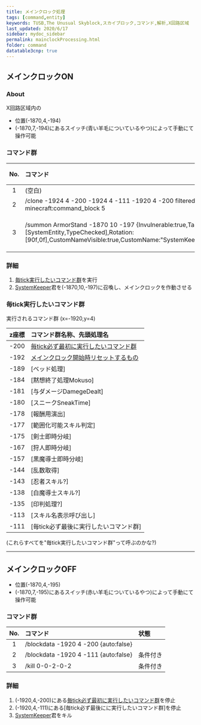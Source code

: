 ```yaml
---
title: メインクロック処理
tags: [command,entity]
keywords: TUSB,The Unusual Skyblock,スカイブロック,コマンド,解析,X回路区域
last_updated: 2020/6/17
sidebar: mydoc_sidebar
permalink: mainclockProcessing.html
folder: command
datatable3cnp: true
---
```


## メインクロックON

### About

X回路区域内の

- 位置(-1870,4,-194)
- (-1870,7,-194)にあるスイッチ(青い羊毛についているやつ)によって手動にて操作可能

### コマンド群

<div class="datatable3cnp-begin"></div>

|No.|コマンド|状態|
|:-:|:-|:-|
|1|(空白)|
|2|/clone -1924 4 -200 -1924 4 -111 -1920 4 -200 filtered force minecraft:command_block 5|
|3|/summon ArmorStand -1870 10 -197 {Invulnerable:true,Tags:[SystemEntity,TypeChecked],Rotation:[90f,0f],CustomNameVisible:true,CustomName:"SystemKeeper",UUIDMost:2l,UUIDLeast:2l}|条件付き|

<div class="datatable3cnp-begin"></div>

### 詳細

1. [毎tick実行したいコマンド群](#毎tick実行したいコマンド群)を実行
2. [SystemKeeper]君を(-1870,10,-197)に召喚し、メインクロックを作動させる

### 毎tick実行したいコマンド群

実行されるコマンド群 (x=-1920,y=4)

|z座標|コマンド群名称、先頭処理名|
|:-:|:-|
|-200|[毎tick必ず最初に実行したいコマンド群]|
|-192|[メインクロック開始時リセットするもの]|
|-189|[ベッド処理]|
|-184|[黙想終了処理Mokuso]|
|-181|[与ダメージDamegeDealt]|
|-180|[スニークSneakTime]|
|-178|[報酬用演出]|
|-177|[範囲化可能スキル判定]|
|-175|[剣士即時分岐]|
|-167|[狩人即時分岐]|
|-157|[黒魔導士即時分岐]|
|-144|[乱数取得]|
|-143|[忍者スキル?]|
|-138|[白魔導士スキル?]|
|-135|[印判処理?]|
|-113|[スキル名表示呼び出し]|
|-111|[毎tick必ず最後に実行したいコマンド群]|

(これらすべてを"毎tick実行したいコマンド群"って呼ぶのかな?)

---

## メインクロックOFF

- 位置(-1870,4,-195)
- (-1870,7,-195)にあるスイッチ(赤い羊毛についているやつ)によって手動にて操作可能

### コマンド群

|No.|コマンド|状態|
|:-:|:-|:-|
|1|/blockdata -1920 4 -200 {auto:false}|
|2|/blockdata -1920 4 -111 {auto:false}|条件付き|
|3|/kill 0-0-2-0-2|条件付き|

### 詳細

1. (-1920,4,-200)にある[毎tick必ず最初に実行したいコマンド群]を停止
2. (-1920,4,-111)にある[毎tick必ず最後にに実行したいコマンド群]を停止
3. [SystemKeeper]君をキル


[SystemKeeper]:TUSB_Analysis_Entity.html

[メインクロック開始時リセットするもの]:reset.html
[初回ログイン時処理]:firstLoginProcessing.html
[ログイン時処理]:loginProcessing.html
[ジョブチェンジ先判定]:jobChangeJudgement.html
[ジョブセーブ]:jobSave.html
[ジョブロード]:jobLoad.html
[ステータス表示]:statusDisplay.html
[攻略率表示]:conquerDisplay.html
[ワープ処理ジョブ島・通常世界]:warpProcessing.html
[KeepInventory確認]:keepInventoryCheck.html
[満腹度修正]:satietyFix.html
[経験値取得処理]:expProcessing.html
[レベルアップ処理]:levelupProcessing.html
[最大HP調整処理]:hpFix.html
[難易度調整]:difficultyAdjustment.html
[島攻略処理]:conquerProcessing.html
[習得スキル取得]:skillAcquisition.html
[時計島]:clockIslandProcessing.html
[マクラウェル内部]:insideMcLawell.html
[スコアボードの設定]:setScoreboard.html
[メインクロック処理]:mainclockProcessing.html
[SystemKeeper処理]:systemKeeperProcessing.html
[かまど再設定]:furnaceProcessing.html
[毎tick必ず最初に実行したいコマンド群]:runFirst.html
[エリア侵入記録]:areaRecord.html

